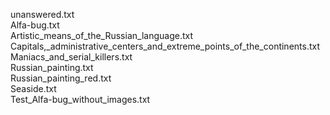 unanswered.txt  
Alfa-bug.txt  
Artistic_means_of_the_Russian_language.txt  
Capitals,_administrative_centers_and_extreme_points_of_the_continents.txt  
Maniacs_and_serial_killers.txt  
Russian_painting.txt  
Russian_painting_red.txt  
Seaside.txt  
Test_Alfa-bug_without_images.txt  
